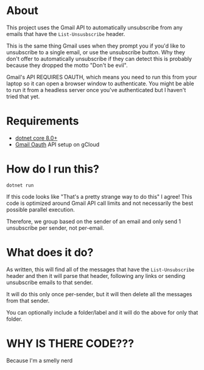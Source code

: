 # About

This project uses the Gmail API to automatically unsubscribe from any emails that have the `List-Unsusbscribe` header.

This is the same thing Gmail uses when they prompt you if you'd like to unsubscribe to a single email, or use the unsubscribe button. Why they don't offer to automatically unsubscribe if they can detect this is probably because they dropped the motto "Don't be evil".

Gmail's API REQUIRES OAUTH, which means you need to run this from your laptop so it can open a browser window to authenticate. You might be able to run it from a headless server once you've authenticated but I haven't tried that yet.

# Requirements

* [dotnet core 8.0+](https://dotnet.microsoft.com/en-us/download)
* [Gmail Oauth](https://developers.google.com/gmail/api/auth/web-server) API setup on gCloud

# How do I run this?

    dotnet run

If this code looks like "That's a pretty strange way to do this" I agree! This code is optimized around Gmail API call limits and not necessarily the best possible parallel execution.

Therefore, we group based on the sender of an email and only send 1 unsubscribe per sender, not per-email.

# What does it do?

As written, this will find all of the messages that have the `List-Unsubscribe` header and then it will parse that header, following any links or sending unsubscribe emails to that sender.

It will do this only once per-sender, but it will then delete all the messages from that sender.

You can optionally include a folder/label and it will do the above for only that folder.


# WHY IS THERE CODE???

Because I'm a smelly nerd